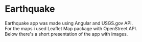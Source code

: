 # Earthquake


Earthquake app was made using Angular and USGS.gov API.
<br>
For the maps i used Leaflet Map package with OpenStreet API.
<br>
Below there's a short presentation of the app with images.
